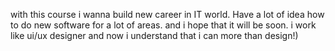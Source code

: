 with this course i wanna build new career in IT world. Have a lot of idea how to do new software for a lot of areas. and i hope that it will be soon. i work like ui/ux designer and now i understand that i can more than design!)
